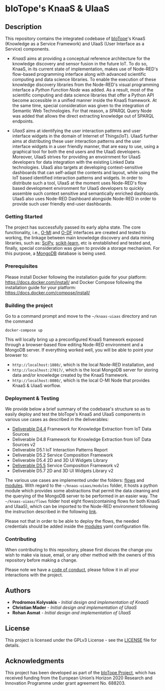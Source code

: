 # bIoTope's KnaaS & UIaaS

## Description

This repository contains the integrated codebase of [bIoTope](https://biotope-project.eu)'s KnaaS (Knowledge as a Service Framework) and UIaaS (User Interface as a Service) components.

* *KnaaS* aims at providing a conceptual reference architecture for the knowledge discovery and sensor fusion in the future IoT. To do so, KnaaS, in its current state of implementation, makes use of Node-RED's flow-based programming interface along with advanced scientific computing and data science libraries. To enable the execution of these knowledge discovery libraries from the Node-RED's visual programming interface a *Python Function Node* was added. As a result, most of the scientific computing and data science libraries that offer a Python API become accessible in a unified manner inside the KnaaS framework. At the same time, special consideration was given to the integration of Semantic Web Technologies. For that reason, a *SPARQL* Query Node was added that allows the direct extracting knowledge out of SPARQL endpoints.

* *UIaaS* aims at identifying the user interaction patterns and user interface widgets in the domain of Internet of Things(IoT). UIaaS further aims at distributing these user interaction patterns and the user interface widgets in a user friendly manner, that are easy to use, using a graphical tool for both the end users and the UIaaS developers. Moreover, UIaaS strives for providing an envoirnment for UIaaS developers for data integration with the existing Linked Data technologies. UIaaS also targets at developing context-sensitive dashboards that can self-adapt the contents and layout, while using the IoT based identified interaction patterns and widgets. In order to distribute such a tool, UIaaS at the moment uses Node-RED's flow based development environment for UIaaS developers to quickly assemble such context sensitive and semantically enriched dashboards. UIaaS also uses Node-RED Dashboard alongside Node-RED in order to provide such user friendly end-user dashboards. 


### Getting Started

The project has successfully passed its early alpha state. The core functionality, i.e., 
[O-MI](https://github.com/skubler/Node-Red-OMI) and [O-DF](https://github.com/skubler/Node-Red-ODF) interfaces are created and tested to working, the linkage between main knowledge discovery and data mining libraries, such as: [SciPy](https://www.scipy.org/), [scikit-learn](http://scikit-learn.org/stable/), etc is enstablished and tested and, finally, special consideration was given to provide a storage mechanism. For this purpose, a [MongoDB](https://www.mongodb.com) database is being used.

### Prerequisites

Please install Docker following the installation guide for your platform: https://docs.docker.com/install/ and Docker Compose following the installation guide for your platform: https://docs.docker.com/compose/install/

### Building the project

Go to a command prompt and move to the ```~/knaas-uiaas``` directory and run the command

```
docker-compose up
```

This will locally bring up a preconfigured KnaaS framework exposed through a browser-based flow editing Node-RED environment and a MongoDB server. If everything worked well, you will be able to point your browser to:

* ```http://localhost:1880/```, which is the local Node-RED installation, and
* ```http://localhost:27017/```, which is the local MongoDB server for storing data and/or knowledge created by the KnaaS framework.
* ```http://localhost:8080/```, which is the local O-MI Node that provides KnaaS & UiaaS worflow.

### Deployment & Testing

We provide below a brief summary of the codebase's structure so as to easily deploy and test the bIoTope's KnaaS and UIaaS components in various use cases as described in the deliverables:

* [Deliverable D4.4](https://api.ning.com/files/2lCHlA6Jtw77ZCntCs4DT9FLTXkOdkxy93JbyYtn*z3Wgw2R6J754aJef1IqdjnAF6kQFeFtwIk6g3h1*rDOl4ZVjp6KsebE/D4.4.pdf) Framework for Knowledge Extraction from IoT Data Sources 
* Deliverable D4.8 Framework for Knowledge Extraction from IoT Data Sources v2
* Deliverable D5.1 IoT Interaction Patterns Report
* Deliverable D5.2 Service Composition Framework
* Deliverable D5.4 2D and 3D UI Widgets Library
* [Deliverable D5.5](https://storage.ning.com/topology/rest/1.0/file/get/35619974?profile=original) Service Composition Framework v2
* Deliverable D5.7 2D and 3D UI Widgets Library v2

The various use cases are implemented under the folders: [flows](flows/) and [modules](modules/). With regard to the ```~/knaas-uiaas/modules``` folder, it hosts a python module which provides some abstractions that permit  the data cleaning and the querying of the MongoDB server to be performed in an easier way. The ```~/knaas-uiaas/flows``` folder host eight flows(containing flows for both KnaaS and UIaaS), which can be imported to the Node-RED environment following the instruction described in the following [link](https://nodered.org/docs/getting-started/first-flow).

Please not that in order to be able to deploy the flows, the needed credentials should be added inside the [modules](modules/config.yml) yaml configuration file.

### Contributing

When contributing to this repository, please first discuss the change you wish to make via issue, email, or any other method with the owners of this repository before making a change. 

Please note we have a [code of conduct](CONTRIBUTING.md), please follow it in all your interactions with the project.



## Authors

* **Prodromos Kolyvakis** - *Initial design and implementation of KnaaS*
* **Christian Mader** - *Initial design and implementation of UIaaS*
* **Rohan Asmat** - *Initial design and implementation of UIaaS*

## License

This project is licensed under the GPLv3 License - see the [LICENSE](LICENSE) file for details.

## Acknowledgments

This project has been developed as part of the [bIoTope Project](http://www.biotope-project.eu), which has received funding from the European Union’s Horizon 2020 Research and Innovation Programme under grant agreement No. 688203.
